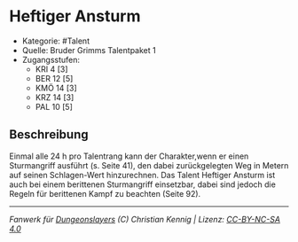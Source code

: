 <!---
Dies ist ein Fanwerk für DUNGEONSLAYERS (C) von Christian Kennig

Quellen:      [Bruder Grimms Talentpaket 1](https://www.f-space.de/ds4/downloads.html)
              [Talentbeschreibungen](https://www.f-space.de/ds4/tools-talentcards.html)
License:      [CC-BY-NC-SA 4.0](https://creativecommons.org/licenses/by-nc-sa/4.0/deed.de)
Richtlinien:  [Fanwerkrichtlinien](https://www.dungeonslayers.net/fanwerk-richtlinien/)
Autor:        Zauberlehrling
-->

  
# Heftiger Ansturm  
- Kategorie: #Talent  
- Quelle: Bruder Grimms Talentpaket 1  
- Zugangsstufen:  
  - KRI 4 [3]  
  - BER 12 [5]  
  - KMÖ 14 [3]  
  - KRZ 14 [3]  
  - PAL 10 [5]  

## Beschreibung  
Einmal alle 24 h pro Talentrang kann der Charakter,wenn er einen Sturmangriff ausführt (s. Seite 41), den dabei zurückgelegten Weg in Metern auf seinen Schlagen-Wert hinzurechnen. Das Talent Heftiger Ansturm ist auch bei einem berittenen Sturmangriff einsetzbar, dabei sind jedoch die Regeln für berittenen Kampf zu beachten (Seite 92).


___  
*Fanwerk für [Dungeonslayers](https://www.dungeonslayers.net/) (C) Christian Kennig | Lizenz: [CC-BY-NC-SA 4.0](https://creativecommons.org/licenses/by-nc-sa/4.0/deed.de)*  